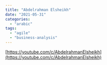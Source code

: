 ```yaml
---
title: "Abdelrahman Elsheikh"
date: "2021-05-31"
categories:
  - "arabic"
tags:
  - "agile"
  - "business-analysis"
---
```


[https://youtube.com/c/AbdelrahmanElsheikh](https://youtube.com/c/AbdelrahmanElsheikh)
